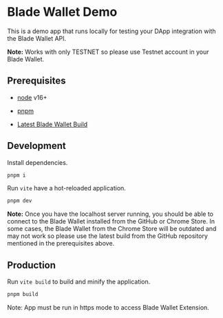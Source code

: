 # Blade Wallet Demo
This is a demo app that runs locally for testing your DApp integration with the Blade Wallet API.

**Note:** Works with only TESTNET so please use Testnet account in your Blade Wallet.

## Prerequisites

- [node](https://nodejs.org/) v16+

- [pnpm](https://pnpm.io/)

- [Latest Blade Wallet Build](https://github.com/Blade-Labs/wallet-web#installation-of-browser-extension)

## Development

Install dependencies.

```bash
pnpm i
```

Run `vite` have a hot-reloaded application.

```bash
pnpm dev
```

**Note:** Once you have the localhost server running, you should be able to connect to the Blade Wallet installed from the GitHub or Chrome Store. In some cases, the Blade Wallet from the Chrome Store will be outdated and may not work so please use the latest build from the GitHub repository mentioned in the prerequisites above.

## Production

Run `vite build` to build and minify the application.

```bash
pnpm build
```

Note: App must be run in https mode to access Blade Wallet Extension.
